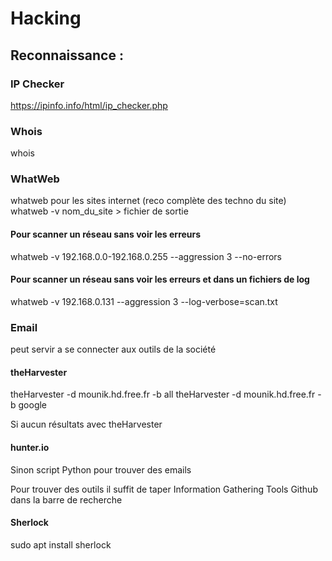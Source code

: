 # Hacking

## Reconnaissance :

### IP Checker
https://ipinfo.info/html/ip_checker.php

### Whois
whois

### WhatWeb
whatweb pour les sites internet (reco complète des techno du site)
whatweb -v nom_du_site > fichier de sortie

#### Pour scanner un réseau sans voir les erreurs
whatweb -v 192.168.0.0-192.168.0.255 --aggression 3 --no-errors

#### Pour scanner un réseau sans voir les erreurs et dans un fichiers de log
whatweb -v 192.168.0.131 --aggression 3 --log-verbose=scan.txt

### Email
peut servir a se connecter aux outils de la société

#### theHarvester
theHarvester -d mounik.hd.free.fr -b all
theHarvester -d mounik.hd.free.fr -b google

Si aucun résultats avec theHarvester
#### hunter.io

Sinon script Python pour trouver des emails

Pour trouver des outils il suffit de taper Information Gathering Tools Github dans la barre de recherche
#### Sherlock
sudo apt install sherlock

